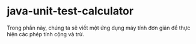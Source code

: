 # java-unit-test-calculator
Trong phần này, chúng ta sẽ viết một ứng dụng máy tính đơn giản để thực hiện các phép tính cộng và trừ.  
